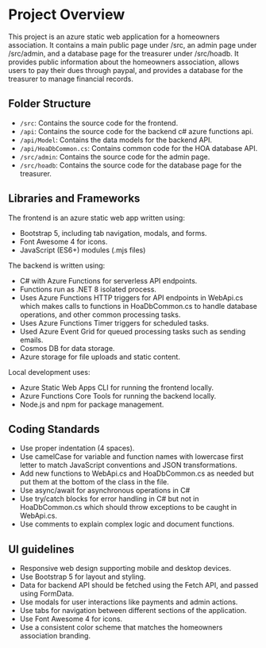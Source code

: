 # Project Overview

This project is an azure static web application for a homeowners association.  It contains a main public page under /src, an admin page under /src/admin, and a database page for the treasurer under /src/hoadb.  It provides public information about the homeowners association, allows users to pay their dues through paypal, and provides a database for the treasurer to manage financial records.

## Folder Structure

- `/src`: Contains the source code for the frontend.
- `/api`: Contains the source code for the backend c# azure functions api.
- `/api/Model`: Contains the data models for the backend API.
- `/api/HoaDbCommon.cs`: Contains common code for the HOA database API.
- `/src/admin`: Contains the source code for the admin page.
- `/src/hoadb`: Contains the source code for the database page for the treasurer.

## Libraries and Frameworks

The frontend is an azure static web app written using:

-  Bootstrap 5, including tab navigation, modals, and forms.
-  Font Awesome 4 for icons.
-  JavaScript (ES6+) modules (.mjs files)

The backend is written using:
- C# with Azure Functions for serverless API endpoints.
- Functions run as .NET 8 isolated process.
- Uses Azure Functions HTTP triggers for API endpoints in WebApi.cs which makes calls to functions in HoaDbCommon.cs to handle database operations, and other common processing tasks.
- Uses Azure Functions Timer triggers for scheduled tasks.
- Used Azure Event Grid for queued processing tasks such as sending emails.
- Cosmos DB for data storage.
- Azure storage for file uploads and static content.

Local development uses:
- Azure Static Web Apps CLI for running the frontend locally.
- Azure Functions Core Tools for running the backend locally.
- Node.js and npm for package management.

## Coding Standards

- Use proper indentation (4 spaces).
- Use camelCase for variable and function names with lowercase first letter to match JavaScript conventions and JSON transformations.
- Add new functions to WebApi.cs and HoaDbCommon.cs as needed but put them at the bottom of the class in the file.
- Use async/await for asynchronous operations in C#
- Use try/catch blocks for error handling in C# but not in HoaDbCommon.cs which should throw exceptions to be caught in WebApi.cs.
- Use comments to explain complex logic and document functions.

## UI guidelines

- Responsive web design supporting mobile and desktop devices.
- Use Bootstrap 5 for layout and styling.
- Data for backend API should be fetched using the Fetch API, and passed using FormData.
- Use modals for user interactions like payments and admin actions.
- Use tabs for navigation between different sections of the application.
- Use Font Awesome 4 for icons.
- Use a consistent color scheme that matches the homeowners association branding.
